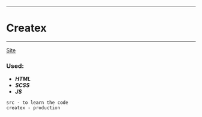 ____
# Createx
____
[Site](https://1kiritos1.github.io/createx/)

### Used:
* ***HTML***
* ***SCSS***
* ***JS***

```
src - to learn the code
createx - production
```

